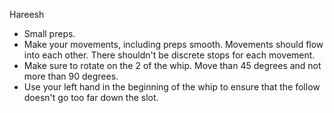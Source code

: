 Hareesh

* Small preps.
* Make your movements, including preps smooth.  Movements should
  flow into each other.  There shouldn't be discrete stops for
  each movement.
* Make sure to rotate on the 2 of the whip.  Move than 45 degrees
  and not more than 90 degrees.
* Use your left hand in the beginning of the whip to ensure that
  the follow doesn't go too far down the slot.